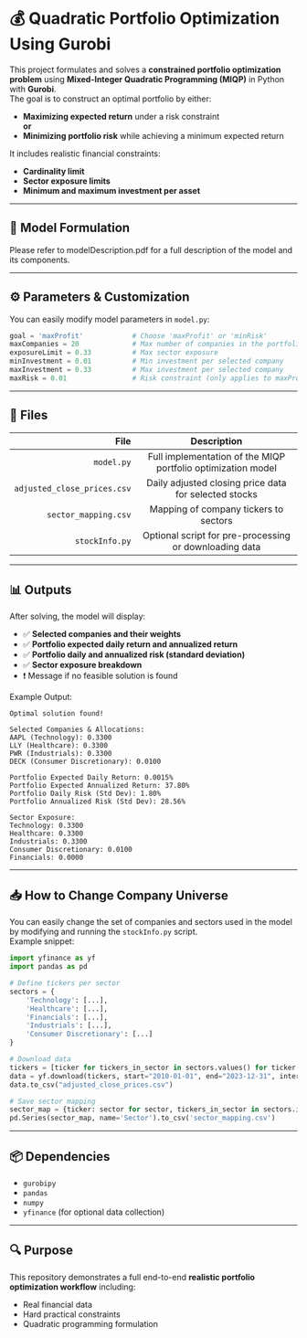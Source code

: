 # 💰 Quadratic Portfolio Optimization Using Gurobi

This project formulates and solves a **constrained portfolio optimization problem** using **Mixed-Integer Quadratic Programming (MIQP)** in Python with **Gurobi**.  
The goal is to construct an optimal portfolio by either:
- **Maximizing expected return** under a risk constraint  
**or**
- **Minimizing portfolio risk** while achieving a minimum expected return

It includes realistic financial constraints:
- **Cardinality limit**
- **Sector exposure limits**
- **Minimum and maximum investment per asset**

---

## 🧩 Model Formulation

Please refer to modelDescription.pdf for a full description of the model and its components.

---

## ⚙️ Parameters & Customization

You can easily modify model parameters in `model.py`:

```python
goal = 'maxProfit'            # Choose 'maxProfit' or 'minRisk'
maxCompanies = 20             # Max number of companies in the portfolio
exposureLimit = 0.33          # Max sector exposure
minInvestment = 0.01          # Min investment per selected company
maxInvestment = 0.33          # Max investment per selected company
maxRisk = 0.01                # Risk constraint (only applies to maxProfit objective)
```

---

## 📁 Files

| File                  | Description                                             |
|----------------------:|:-------------------------------------------------------:|
| `model.py`            | Full implementation of the MIQP portfolio optimization model |
| `adjusted_close_prices.csv` | Daily adjusted closing price data for selected stocks |
| `sector_mapping.csv`  | Mapping of company tickers to sectors                   |
| `stockInfo.py`        | Optional script for pre-processing or downloading data  |

---

## 📊 Outputs

After solving, the model will display:

- ✅ **Selected companies and their weights**
- ✅ **Portfolio expected daily return and annualized return**
- ✅ **Portfolio daily and annualized risk (standard deviation)**
- ✅ **Sector exposure breakdown**
- ❗️ Message if no feasible solution is found

Example Output:

```
Optimal solution found!

Selected Companies & Allocations:
AAPL (Technology): 0.3300
LLY (Healthcare): 0.3300
PWR (Industrials): 0.3300
DECK (Consumer Discretionary): 0.0100

Portfolio Expected Daily Return: 0.0015%
Portfolio Expected Annualized Return: 37.80%
Portfolio Daily Risk (Std Dev): 1.80%
Portfolio Annualized Risk (Std Dev): 28.56%

Sector Exposure:
Technology: 0.3300
Healthcare: 0.3300
Industrials: 0.3300
Consumer Discretionary: 0.0100
Financials: 0.0000
```

---

## 📥 How to Change Company Universe

You can easily change the set of companies and sectors used in the model by modifying and running the `stockInfo.py` script.  
Example snippet:

```python
import yfinance as yf
import pandas as pd

# Define tickers per sector
sectors = {
    'Technology': [...],
    'Healthcare': [...],
    'Financials': [...],
    'Industrials': [...],
    'Consumer Discretionary': [...]
}

# Download data
tickers = [ticker for tickers_in_sector in sectors.values() for ticker in tickers_in_sector]
data = yf.download(tickers, start="2010-01-01", end="2023-12-31", interval="1d")["Adj Close"]
data.to_csv("adjusted_close_prices.csv")

# Save sector mapping
sector_map = {ticker: sector for sector, tickers_in_sector in sectors.items() for ticker in tickers_in_sector}
pd.Series(sector_map, name='Sector').to_csv('sector_mapping.csv')
```

---

## 📦 Dependencies

- `gurobipy`
- `pandas`
- `numpy`
- `yfinance` (for optional data collection)

---

## 🔍 Purpose

This repository demonstrates a full end-to-end **realistic portfolio optimization workflow** including:
- Real financial data
- Hard practical constraints
- Quadratic programming formulation
